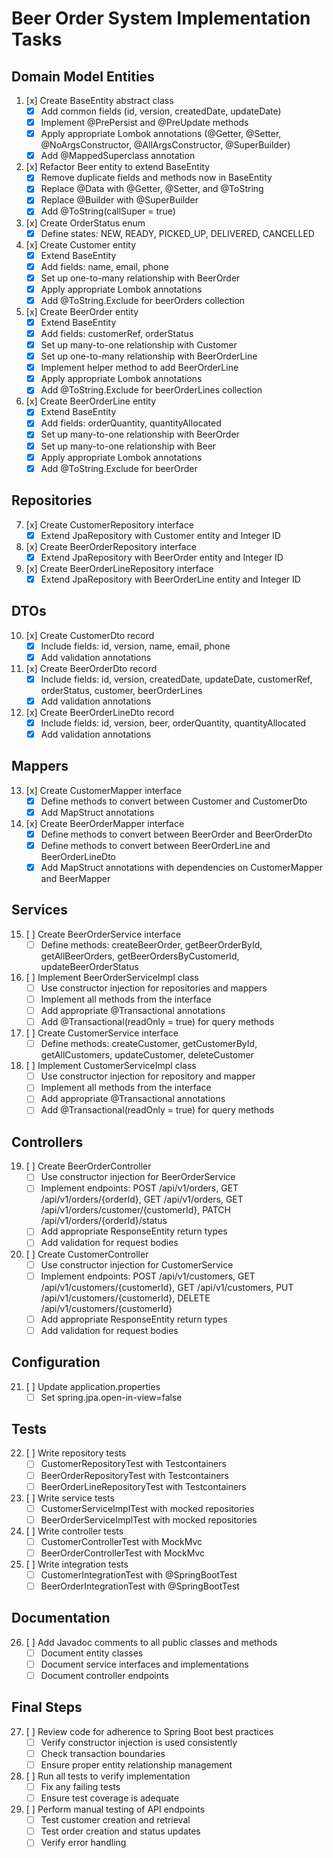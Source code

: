 # Beer Order System Implementation Tasks

## Domain Model Entities

1. [x] Create BaseEntity abstract class
   - [x] Add common fields (id, version, createdDate, updateDate)
   - [x] Implement @PrePersist and @PreUpdate methods
   - [x] Apply appropriate Lombok annotations (@Getter, @Setter, @NoArgsConstructor, @AllArgsConstructor, @SuperBuilder)
   - [x] Add @MappedSuperclass annotation

2. [x] Refactor Beer entity to extend BaseEntity
   - [x] Remove duplicate fields and methods now in BaseEntity
   - [x] Replace @Data with @Getter, @Setter, and @ToString
   - [x] Replace @Builder with @SuperBuilder
   - [x] Add @ToString(callSuper = true)

3. [x] Create OrderStatus enum
   - [x] Define states: NEW, READY, PICKED_UP, DELIVERED, CANCELLED

4. [x] Create Customer entity
   - [x] Extend BaseEntity
   - [x] Add fields: name, email, phone
   - [x] Set up one-to-many relationship with BeerOrder
   - [x] Apply appropriate Lombok annotations
   - [x] Add @ToString.Exclude for beerOrders collection

5. [x] Create BeerOrder entity
   - [x] Extend BaseEntity
   - [x] Add fields: customerRef, orderStatus
   - [x] Set up many-to-one relationship with Customer
   - [x] Set up one-to-many relationship with BeerOrderLine
   - [x] Implement helper method to add BeerOrderLine
   - [x] Apply appropriate Lombok annotations
   - [x] Add @ToString.Exclude for beerOrderLines collection

6. [x] Create BeerOrderLine entity
   - [x] Extend BaseEntity
   - [x] Add fields: orderQuantity, quantityAllocated
   - [x] Set up many-to-one relationship with BeerOrder
   - [x] Set up many-to-one relationship with Beer
   - [x] Apply appropriate Lombok annotations
   - [x] Add @ToString.Exclude for beerOrder

## Repositories

7. [x] Create CustomerRepository interface
   - [x] Extend JpaRepository with Customer entity and Integer ID

8. [x] Create BeerOrderRepository interface
   - [x] Extend JpaRepository with BeerOrder entity and Integer ID

9. [x] Create BeerOrderLineRepository interface
   - [x] Extend JpaRepository with BeerOrderLine entity and Integer ID

## DTOs

10. [x] Create CustomerDto record
    - [x] Include fields: id, version, name, email, phone
    - [x] Add validation annotations

11. [x] Create BeerOrderDto record
    - [x] Include fields: id, version, createdDate, updateDate, customerRef, orderStatus, customer, beerOrderLines
    - [x] Add validation annotations

12. [x] Create BeerOrderLineDto record
    - [x] Include fields: id, version, beer, orderQuantity, quantityAllocated
    - [x] Add validation annotations

## Mappers

13. [x] Create CustomerMapper interface
    - [x] Define methods to convert between Customer and CustomerDto
    - [x] Add MapStruct annotations

14. [x] Create BeerOrderMapper interface
    - [x] Define methods to convert between BeerOrder and BeerOrderDto
    - [x] Define methods to convert between BeerOrderLine and BeerOrderLineDto
    - [x] Add MapStruct annotations with dependencies on CustomerMapper and BeerMapper

## Services

15. [ ] Create BeerOrderService interface
    - [ ] Define methods: createBeerOrder, getBeerOrderById, getAllBeerOrders, getBeerOrdersByCustomerId, updateBeerOrderStatus

16. [ ] Implement BeerOrderServiceImpl class
    - [ ] Use constructor injection for repositories and mappers
    - [ ] Implement all methods from the interface
    - [ ] Add appropriate @Transactional annotations
    - [ ] Add @Transactional(readOnly = true) for query methods

17. [ ] Create CustomerService interface
    - [ ] Define methods: createCustomer, getCustomerById, getAllCustomers, updateCustomer, deleteCustomer

18. [ ] Implement CustomerServiceImpl class
    - [ ] Use constructor injection for repository and mapper
    - [ ] Implement all methods from the interface
    - [ ] Add appropriate @Transactional annotations
    - [ ] Add @Transactional(readOnly = true) for query methods

## Controllers

19. [ ] Create BeerOrderController
    - [ ] Use constructor injection for BeerOrderService
    - [ ] Implement endpoints: POST /api/v1/orders, GET /api/v1/orders/{orderId}, GET /api/v1/orders, GET /api/v1/orders/customer/{customerId}, PATCH /api/v1/orders/{orderId}/status
    - [ ] Add appropriate ResponseEntity return types
    - [ ] Add validation for request bodies

20. [ ] Create CustomerController
    - [ ] Use constructor injection for CustomerService
    - [ ] Implement endpoints: POST /api/v1/customers, GET /api/v1/customers/{customerId}, GET /api/v1/customers, PUT /api/v1/customers/{customerId}, DELETE /api/v1/customers/{customerId}
    - [ ] Add appropriate ResponseEntity return types
    - [ ] Add validation for request bodies

## Configuration

21. [ ] Update application.properties
    - [ ] Set spring.jpa.open-in-view=false

## Tests

22. [ ] Write repository tests
    - [ ] CustomerRepositoryTest with Testcontainers
    - [ ] BeerOrderRepositoryTest with Testcontainers
    - [ ] BeerOrderLineRepositoryTest with Testcontainers

23. [ ] Write service tests
    - [ ] CustomerServiceImplTest with mocked repositories
    - [ ] BeerOrderServiceImplTest with mocked repositories

24. [ ] Write controller tests
    - [ ] CustomerControllerTest with MockMvc
    - [ ] BeerOrderControllerTest with MockMvc

25. [ ] Write integration tests
    - [ ] CustomerIntegrationTest with @SpringBootTest
    - [ ] BeerOrderIntegrationTest with @SpringBootTest

## Documentation

26. [ ] Add Javadoc comments to all public classes and methods
    - [ ] Document entity classes
    - [ ] Document service interfaces and implementations
    - [ ] Document controller endpoints

## Final Steps

27. [ ] Review code for adherence to Spring Boot best practices
    - [ ] Verify constructor injection is used consistently
    - [ ] Check transaction boundaries
    - [ ] Ensure proper entity relationship management

28. [ ] Run all tests to verify implementation
    - [ ] Fix any failing tests
    - [ ] Ensure test coverage is adequate

29. [ ] Perform manual testing of API endpoints
    - [ ] Test customer creation and retrieval
    - [ ] Test order creation and status updates
    - [ ] Verify error handling